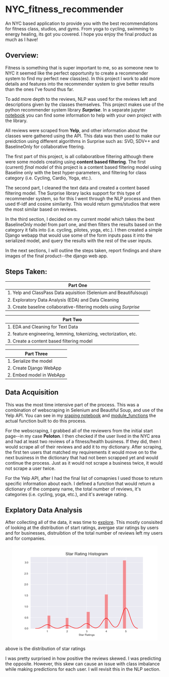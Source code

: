 # NYC_fitness_recommender

An NYC based application to provide you with the best recommendations for fitness class, studios, and gyms. From yoga to cycling, swimming to energy healing, its got you covered. I hope you enjoy the final product as much as I have! 

## Overview:

Fitness is something that is super important to me, so as someone new to NYC it seemed like the perfect opportunity to create a recommender system to find my perfect new class(es). In this project I work to add more details and features into the recommender system to give better results than the ones I've found thus far. 

To add more depth to the reviews, NLP was used for the reviews left and descriptions given by the classes themselves. This project makes use of the python recommender system library _**Surprise**_. In a separate jupyter [notebook]() you can find some information to help with your own project with the library.

All reviews were scraped from **Yelp**, and other information about the classes were gathered using the API. This data was then used to make our preidction using different algorithms in Surprise such as: SVD, SDV++ and BaselineOnly for collaborative fitering.

The first part of this project, is all collaboratibve filtering although there were some models creating using **content based filtering**. The first (current) _final model_ of this project is a content based filtering model using Baseline only with the best hyper-parameters, and filtering for class category (i.e. Cycling, Cardio, Yoga, etc.).

The second part, I cleaned the text data and created a content based filtering model. The Surprise library lacks support for this type of recommender system, so for this I went through the NLP process and then used tf-idf and cosine similarity. This would return gyms/studios that were the most similar based on reviews. 

In the third section, I decided on my current model which takes the best BaselineOnly model from part one, and then filters the results based on the category it falls into (i.e. cycling, pilotes, yoga, etc.). I then created a simple Django webapp that would use some of the form inputs pass it into the serialized model, and query the results with the rest of the user inputs. 

In the next sections, I will outline the steps taken, report findings and share images of the final product--the django web app.

## Steps Taken:

|Part One|
|-------------|
|1. Yelp and ClassPass Data aquisition (Selenium and Beautifulsoup)|
|2. Exploratory Data Analysis (EDA) and Data Cleaning|
|3. Create baseline collaborative-filtering models using _Surprise_|

|Part Two|
|--------|
|1. EDA and Cleaning for Text Data                                                     |
|2. feature engineering, lemming, tokenizing, vectorization, etc.                      |
|3. Create a content based filtering model                                             |

|Part Three|
|----------|
|1. Serialize the model |
|2. Create Django WebApp|
|2. Embed model in WebApp|

## Data Acquisition

This was the most time intensive part of the process. This was a combination of webscraping in Selenium and Beautiful Soup, and use of the Yelp API. You can see in my [sraping notebook](https://github.com/elenasm7/NYC_fitness_recommender/blob/master/Scrape_reviews_and_descriptions.ipynb) and [module_functions](https://github.com/elenasm7/NYC_fitness_recommender/blob/master/Mod_5_functions.py) the actual function built to do this process. 

For the webscraping, I grabbed all of the reviewers from the initial start page--in my case __Peloton__. I then checked if the user lived in the NYC area and had at least two reviews of a fitness/health business. If they did, then I would scrape all of their reviews and add it to my dictionary. After scraping, the first ten users that matched my requirements it would move on to the next business in the dictionary that had not been scrapped yet and would continue the process. Just as it would not scrape a business twice, it would not scrape a user twice.

For the Yelp API, after I had the final list of comapnies I used those to return specific information about each. I defined a function that would return a dictionary of the company name, the total number of reviews, it's categories (i.e. cycling, yoga, etc.), and it's average rating.

## Explatory Data Analysis

After collecting all of the data, it was time to [explore](https://github.com/elenasm7/NYC_fitness_recommender/blob/master/exploratory_data_analysis.ipynb). This mostly consisited of looking at the distribution of start ratings, avergae star ratings by users and for businesses, distruibtion of the total number of reviews left my users and for companies.


<p align="center">
  <img width="460" alt="star_rating_dist" height="300" src="assets/Graphs/Orig_rating_dist.png">
</p>
above is the distribution of star ratings
                                      
I was pretty surprised in how positive the reviews skewed. I was predicting the opposite. However, this skew can cause an issue with class imbalance while making predictions for each user. I will revisit this in the NLP section.

